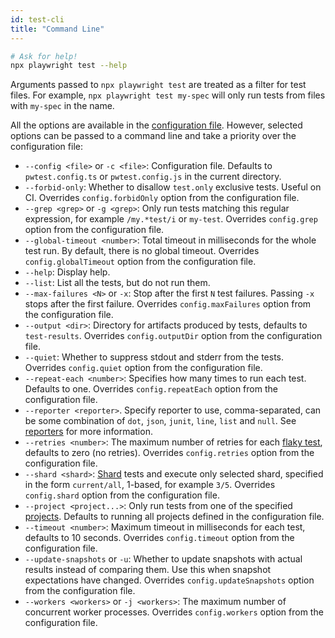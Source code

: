```yaml
---
id: test-cli
title: "Command Line"
---
```


```sh
# Ask for help!
npx playwright test --help
```

Arguments passed to `npx playwright test` are treated as a filter for test files. For example, `npx playwright test my-spec` will only run tests from files with `my-spec` in the name.

All the options are available in the [configuration file](#writing-a-configuration-file). However, selected options can be passed to a command line and take a priority over the configuration file:
- `--config <file>` or `-c <file>`: Configuration file. Defaults to `pwtest.config.ts` or `pwtest.config.js` in the current directory.
- `--forbid-only`: Whether to disallow `test.only` exclusive tests. Useful on CI. Overrides `config.forbidOnly` option from the configuration file.
- `--grep <grep>` or `-g <grep>`: Only run tests matching this regular expression, for example `/my.*test/i` or `my-test`. Overrides `config.grep` option from the configuration file.
- `--global-timeout <number>`: Total timeout in milliseconds for the whole test run. By default, there is no global timeout. Overrides `config.globalTimeout` option from the configuration file.
- `--help`: Display help.
- `--list`: List all the tests, but do not run them.
- `--max-failures <N>` or `-x`: Stop after the first `N` test failures. Passing `-x` stops after the first failure. Overrides `config.maxFailures` option from the configuration file.
- `--output <dir>`: Directory for artifacts produced by tests, defaults to `test-results`. Overrides `config.outputDir` option from the configuration file.
- `--quiet`: Whether to suppress stdout and stderr from the tests. Overrides `config.quiet` option from the configuration file.
- `--repeat-each <number>`: Specifies how many times to run each test. Defaults to one. Overrides `config.repeatEach` option from the configuration file.
- `--reporter <reporter>`. Specify reporter to use, comma-separated, can be some combination of `dot`, `json`, `junit`, `line`, `list` and `null`. See [reporters](#reporters) for more information.
- `--retries <number>`: The maximum number of retries for each [flaky test](#flaky-tests), defaults to zero (no retries). Overrides `config.retries` option from the configuration file.
- `--shard <shard>`: [Shard](#shards) tests and execute only selected shard, specified in the form `current/all`, 1-based, for example `3/5`. Overrides `config.shard` option from the configuration file.
- `--project <project...>`: Only run tests from one of the specified [projects](#projects). Defaults to running all projects defined in the configuration file.
- `--timeout <number>`: Maximum timeout in milliseconds for each test, defaults to 10 seconds. Overrides `config.timeout` option from the configuration file.
- `--update-snapshots` or `-u`: Whether to update snapshots with actual results instead of comparing them. Use this when snapshot expectations have changed. Overrides `config.updateSnapshots` option from the configuration file.
- `--workers <workers>` or `-j <workers>`: The maximum number of concurrent worker processes.  Overrides `config.workers` option from the configuration file.
